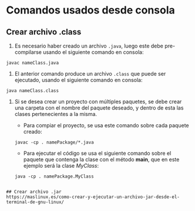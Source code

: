 # Comandos usados desde consola

## Crear archivo .class

1. Es necesario haber creado un archivo `.java`, luego este debe pre-compilarse
usando el siguiente comando en consola:
```
javac nameClass.java
```
1. El anterior comando produce un archivo `.class` que puede ser ejecutado, 
usando el siguiente comando en consola:
```
java nameClass.class
```
1. Si se desea crear un proyecto con múltiples paquetes, se debe crear una
carpeta con el nombre del paquete deseado, y dentro de esta las clases 
pertenecientes a la misma.

	* Para compiar el proyecto, se usa este comando sobre cada paquete creado:
	```
	javac -cp . namePackage/*.java
	```
	* Para ejecutar el código se usa el siguiente comando sobre el paquete que
	contenga la clase con el  método **main**, que en este ejemplo será la
	clase _MyClass_:
	```
	java -cp . namePackage.MyClass
```

## Crear archivo .jar
https://maslinux.es/como-crear-y-ejecutar-un-archivo-jar-desde-el-terminal-de-gnu-linux/

